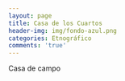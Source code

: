 ```yaml
---
layout: page
title: Casa de los Cuartos
header-img: img/fondo-azul.png
categories: Etnográfico
comments: 'true'
---
```



Casa de campo

<div class="photos">
</div>
